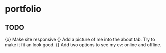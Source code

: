 # portfolio

## TODO

{x} Make site responsive
{} Add a picture of me into the about tab. Try to make it fit an look good.
{} Add two options to see my cv: online and offline.
